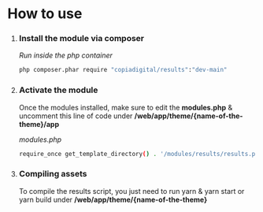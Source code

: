 # How to use

1. ### Install the module via composer
   
   _Run inside the php container_
   ```sh
   php composer.phar require "copiadigital/results":"dev-main"
   ```

2. ### Activate the module

   Once the modules installed, make sure to edit the **modules.php** & uncomment this line of code under **/web/app/theme/{name-of-the-theme}/app**

   _modules.php_
   ```sh
   require_once get_template_directory() . '/modules/results/results.php';
   ```

3. ### Compiling assets

   To compile the results script, you just need to run yarn & yarn start or yarn build under **/web/app/theme/{name-of-the-theme}**
